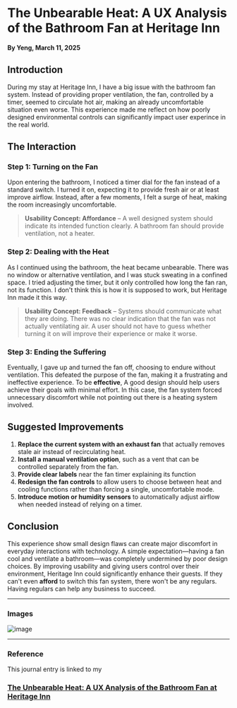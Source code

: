 # The Unbearable Heat: A UX Analysis of the Bathroom Fan at Heritage Inn

**By Yeng, March 11, 2025**

## Introduction

During my stay at Heritage Inn, I have a big issue with the bathroom fan system. Instead of providing proper ventilation, the fan, controlled by a timer, seemed to circulate hot air, making an already uncomfortable situation even worse. This experience made me reflect on how poorly designed environmental controls can significantly impact user experince in the real world.





## The Interaction

### Step 1: Turning on the Fan
Upon entering the bathroom, I noticed a timer dial for the fan instead of a standard switch. I turned it on, expecting it to provide fresh air or at least improve airflow. Instead, after a few moments, I felt a surge of heat, making the room increasingly uncomfortable.

> **Usability Concept: Affordance** – A well designed system should indicate its intended function clearly. A bathroom fan should provide ventilation, not a heater.
### Step 2: Dealing with the Heat
As I continued using the bathroom, the heat became unbearable. There was no window or alternative ventilation, and I was stuck sweating in a confined space. I tried adjusting the timer, but it only controlled how long the fan ran, not its function. I don't think this is how it is supposed to work, but Heritage Inn made it this way.

> **Usability Concept: Feedback** – Systems should communicate what they are doing. There was no clear indication that the fan was not actually ventilating air. A user should not have to guess whether turning it on will improve their experience or make it worse.

### Step 3: Ending the Suffering
Eventually, I gave up and turned the fan off, choosing to endure without ventilation. This defeated the purpose of the fan, making it a frustrating and ineffective experience. To be **effective**, A good design should help users achieve their goals with minimal effort. In this case, the fan system forced unnecessary discomfort while not pointing out there is a heating system involved. 

## Suggested Improvements

1. **Replace the current system with an exhaust fan** that actually removes stale air instead of recirculating heat.
2. **Install a manual ventilation option**, such as a vent that can be controlled separately from the fan.
3. **Provide clear labels** near the fan timer explaining its function
4. **Redesign the fan controls** to allow users to choose between heat and cooling functions rather than forcing a single, uncomfortable mode.
5. **Introduce motion or humidity sensors** to automatically adjust airflow when needed instead of relying on a timer.

## Conclusion

This experience show small design flaws can create major discomfort in everyday interactions with technology. A simple expectation—having a fan cool and ventilate a bathroom—was completely undermined by poor design choices. By improving usability and giving users control over their environment, Heritage Inn could significantly enhance their guests. If they can't even **afford** to switch this fan system, there won't be any regulars. Having regulars can help any business to succeed. 

---

### Images
![image](https://github.com/user-attachments/assets/dbb7bae8-3b4f-4167-8b7c-0b892d325ea3)

---

### Reference
This journal entry is linked to my 
### [The Unbearable Heat: A UX Analysis of the Bathroom Fan at Heritage Inn](https://usabilityengineering.github.io/ux-journal-yoyeng83) 

